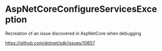 # AspNetCoreConfigureServicesException
Recreation of an issue discovered in AspNetCore when debugging

https://github.com/dotnet/sdk/issues/10657
